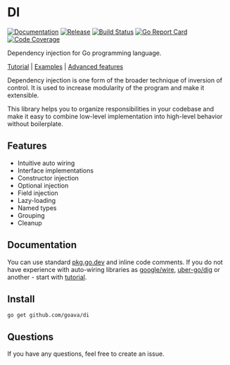 DI
===

[![Documentation](https://img.shields.io/badge/godoc-reference-blue.svg?color=24B898&style=for-the-badge&logo=go&logoColor=ffffff)](https://pkg.go.dev/github.com/goava/di)
[![Release](https://img.shields.io/github/tag/goava/di.svg?label=release&color=24B898&logo=github&style=for-the-badge)](https://github.com/goava/di/releases/latest)
[![Build Status](https://img.shields.io/travis/goava/di.svg?style=for-the-badge&logo=travis)](https://travis-ci.org/goava/di)
[![Go Report Card](https://img.shields.io/badge/go%20report-A%2B-green?style=for-the-badge)](https://goreportcard.com/report/github.com/goava/di)
[![Code Coverage](https://img.shields.io/codecov/c/github/goava/di.svg?style=for-the-badge&logo=codecov)](https://codecov.io/gh/goava/di)

Dependency injection for Go programming language.

[Tutorial](./docs/tutorial.md) | [Examples](./_examples) |
[Advanced features](./docs/advanced.md)

Dependency injection is one form of the broader technique of inversion
of control. It is used to increase modularity of the program and make it
extensible.

This library helps you to organize responsibilities in your codebase and
make it easy to combine low-level implementation into high-level
behavior without boilerplate.

## Features

- Intuitive auto wiring
- Interface implementations
- Constructor injection
- Optional injection
- Field injection
- Lazy-loading
- Named types
- Grouping
- Cleanup

## Documentation

You can use standard
[pkg.go.dev](https://pkg.go.dev/github.com/goava/di) and inline code
comments. If you do not have experience with auto-wiring libraries as
[google/wire](https://github.com/google/wire),
[uber-go/dig](https://github.com/uber-go/dig) or another - start with
[tutorial](./docs/tutorial.md).

## Install

```shell
go get github.com/goava/di
```

## Questions

If you have any questions, feel free to create an issue.
